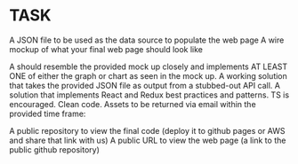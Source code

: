 

# TASK
A JSON file to be used as the data source to populate the web page
A wire mockup of what your final web page should look like

A should resemble the provided mock up closely and implements AT LEAST ONE of either the graph or chart as seen in the mock up.
A working solution that takes the provided JSON file as output from a stubbed-out API call.
A solution that implements React and Redux best practices and patterns. TS is encouraged.
Clean code. Assets to be returned via email within the provided time frame:

A public repository to view the final code (deploy it to github pages or AWS and share that link with us)
A public URL to view the web page (a link to the public github repository)
